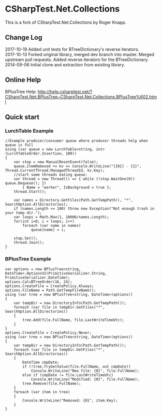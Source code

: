 CSharpTest.Net.Collections
=======================

This is a fork of CSharpTest.Net.Collections by Roger Knapp.

## Change Log ##
2017-10-19      Added unit tests for BTreeDictionary's reverse iterators.  
2017-10-13      Forked original library, merged dev branch into master. Merged upstream pull requests. Added reverse iterators for the BTreeDictionary.  
2014-09-06	Initial clone and extraction from existing library.

## Online Help ##

BPlusTree Help: http://help.csharptest.net/?CSharpTest.Net.BPlusTree~CSharpTest.Net.Collections.BPlusTree%602.html

## Quick start ##

### LurchTable Example ###
```
//Example producer/consumer queue where producer threads help when queue is full
using (var queue = new LurchTable<string, int>(LurchTableOrder.Insertion, 100))
{
    var stop = new ManualResetEvent(false);
    queue.ItemRemoved += kv => Console.WriteLine("[{0}] - {1}", Thread.CurrentThread.ManagedThreadId, kv.Key);
    //start some threads eating queue:
    var thread = new Thread(() => { while (!stop.WaitOne(0)) queue.Dequeue(); })
        { Name = "worker", IsBackground = true };
    thread.Start();

    var names = Directory.GetFiles(Path.GetTempPath(), "*", SearchOption.AllDirectories);
    if (names.Length <= 100) throw new Exception("Not enough trash in your temp dir.");
    var loops = Math.Max(1, 10000/names.Length);
    for(int i=0; i < loops; i++)
        foreach (var name in names)
            queue[name] = i;

    stop.Set();
    thread.Join();
}
```

### BPlusTree Example ###
```
var options = new BPlusTree<string, DateTime>.OptionsV2(PrimitiveSerializer.String, PrimitiveSerializer.DateTime);
options.CalcBTreeOrder(16, 24);
options.CreateFile = CreatePolicy.Always;
options.FileName = Path.GetTempFileName();
using (var tree = new BPlusTree<string, DateTime>(options))
{
    var tempDir = new DirectoryInfo(Path.GetTempPath());
    foreach (var file in tempDir.GetFiles("*", SearchOption.AllDirectories))
    {
        tree.Add(file.FullName, file.LastWriteTimeUtc);
    }
}
options.CreateFile = CreatePolicy.Never;
using (var tree = new BPlusTree<string, DateTime>(options))
{
    var tempDir = new DirectoryInfo(Path.GetTempPath());
    foreach (var file in tempDir.GetFiles("*", SearchOption.AllDirectories))
    {
        DateTime cmpDate;
        if (!tree.TryGetValue(file.FullName, out cmpDate))
            Console.WriteLine("New file: {0}", file.FullName);
        else if (cmpDate != file.LastWriteTimeUtc)
            Console.WriteLine("Modified: {0}", file.FullName);
        tree.Remove(file.FullName);
    }
    foreach (var item in tree)
    {
        Console.WriteLine("Removed: {0}", item.Key);
    }
}
```
